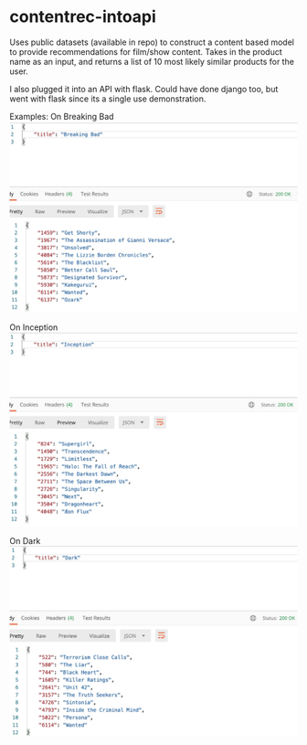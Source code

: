 # contentrec-intoapi
Uses public datasets (available in repo) to construct a content based model to provide recommendations for film/show content. Takes in the product name as an input, and returns a list of 10 most likely similar products for the user.

I also plugged it into an API with flask. Could have done django too, but went with flask since its a single use demonstration. 


Examples:
On Breaking Bad
![alt text](example1.jpg?raw=true)


On Inception
![alt text](example2.jpg?raw=true)

On Dark
![alt text](example3.jpg?raw=true)


